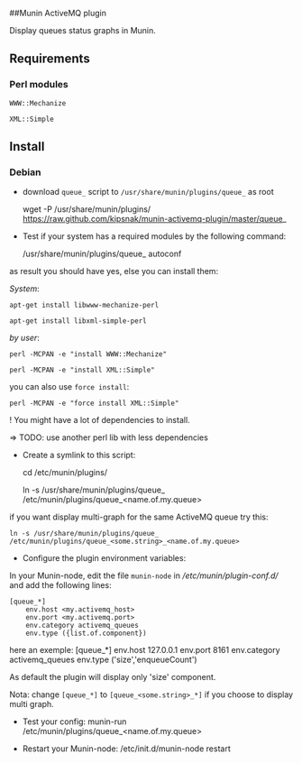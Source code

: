 ##Munin ActiveMQ plugin

Display queues status graphs in Munin.

## Requirements

### Perl modules

`WWW::Mechanize`

`XML::Simple`

## Install

### Debian

* download `queue_` script to `/usr/share/munin/plugins/queue_` as root

	wget -P /usr/share/munin/plugins/ https://raw.github.com/kipsnak/munin-activemq-plugin/master/queue_

* Test if your system has a required modules by the following command:

	/usr/share/munin/plugins/queue_ autoconf

as result you should have yes, else you can install them:

_System_:

	apt-get install libwww-mechanize-perl

	apt-get install libxml-simple-perl

_by user_:

	perl -MCPAN -e "install WWW::Mechanize"

	perl -MCPAN -e "install XML::Simple"


you can also use `force install`:

	perl -MCPAN -e "force install XML::Simple"


! You might have a lot of dependencies to install.

=> TODO: use another perl lib with less dependencies

* Create a symlink to this script:

	cd /etc/munin/plugins/

	ln -s /usr/share/munin/plugins/queue_ /etc/munin/plugins/queue_<name.of.my.queue>

if you want display multi-graph for the same ActiveMQ queue try this:

	ln -s /usr/share/munin/plugins/queue_ /etc/munin/plugins/queue_<some.string>_<name.of.my.queue>

* Configure the plugin environment variables:

In your Munin-node, edit the file `munin-node` in _/etc/munin/plugin-conf.d/_ and add the following lines:

	[queue_*]
		env.host <my.activemq_host>
		env.port <my.activemq.port>
		env.category activemq_queues
		env.type ({list.of.component})

here an exemple:
	[queue_*]
		env.host 127.0.0.1
		env.port 8161
		env.category activemq_queues
		env.type ('size','enqueueCount')

As default the plugin will display only 'size' component.

Nota: change `[queue_*]` to `[queue_<some.string>_*]` if you choose to display multi graph.

* Test your config:
	munin-run /etc/munin/plugins/queue_<name.of.my.queue>

* Restart your Munin-node:
	/etc/init.d/munin-node restart
